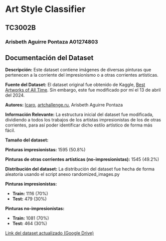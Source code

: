 # Art Style Classifier

## TC3002B

### Arisbeth Aguirre Pontaza A01274803

## Documentación del Dataset

**Descripción:** Este dataset contiene imágenes de diversas pinturas que pertenecen a la corriente del impresionismo o a otras corrientes artísticas.

**Fuente del Dataset:** El dataset original fue obtenido de Kaggle, [Best Artworks of All Time](https://www.kaggle.com/datasets/ikarus777/best-artworks-of-all-time/data). Sin embargo, este fue modificado por mí el 13 de abril del 2024.

**Autores:** [Icaro](https://www.kaggle.com/ikarus777), [artchallenge.ru](https://artchallenge.ru/?lang=en), Arisbeth Aguirre Pontaza

**Información Relevante:** La estructura inicial del dataset fue modificada, dividiendo a todos los trabajos de los artistas impresionistas de los de otras corrientes, para así poder identificar dicho estilo artístico de forma más fácil.

**Tamaño del dataset:**

**Pinturas impresionistas:** 1595 (50.8%)

**Pinturas de otras corrientes artísticas (no-impresionistas):** 1545 (49.2%)

**Distribución del dataset:**
La distribución del dataset fue hecha de forma aleatoria usando el script anexo randomized_images.py

**Pinturas impresionistas:**

- **Train:** 1116 (70%)
- **Test:** 479 (30%)

**Pinturas no-impresionistas:**

- **Train:** 1081 (70%)
- **Test:** 464 (30%)

[Link del dataset actualizado (Google Drive)](https://drive.google.com/drive/folders/13U8wAopsLEXEF5I0QQ_WmhCwxb_A8Uqy?usp=sharing)

